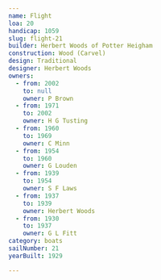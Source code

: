 ```yaml
---
name: Flight
loa: 20
handicap: 1059
slug: flight-21
builder: Herbert Woods of Potter Heigham
construction: Wood (Carvel)
design: Traditional
designer: Herbert Woods
owners:
  - from: 2002
    to: null
    owner: P Brown
  - from: 1971
    to: 2002
    owner: H G Tusting
  - from: 1960
    to: 1969
    owner: C Minn
  - from: 1954
    to: 1960
    owner: G Louden
  - from: 1939
    to: 1954
    owner: S F Laws
  - from: 1937
    to: 1939
    owner: Herbert Woods
  - from: 1930
    to: 1937
    owner: G L Fitt
category: boats
sailNumber: 21
yearBuilt: 1929

---
```


